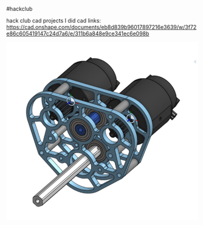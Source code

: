 #hackclub

hack club cad projects I did
cad links:
https://cad.onshape.com/documents/eb8d839b96017897216e3639/w/3f72e86c605419147c24d7a6/e/311b6a848e9ce341ec6e098b

![alt text](https://github.com/LaitRider/hackclub/blob/main/Screenshot%202024-09-05%20at%206.33.20%20AM.png)
